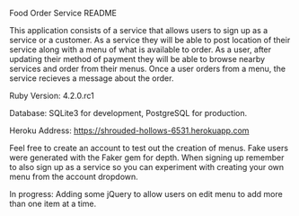 Food Order Service README

This application consists of a service that allows users to sign up as a service or a customer.
As a service they will be able to post location of their service along with a menu of what is available to order.
As a user, after updating their method of payment they will be able to browse nearby services and order from their menus.
Once a user orders from a menu, the service recieves a message about the order.

Ruby Version: 4.2.0.rc1

Database: SQLite3 for development, PostgreSQL for production.

Heroku Address: https://shrouded-hollows-6531.herokuapp.com

Feel free to create an account to test out the creation of menus. Fake users were generated with 
the Faker gem for depth. When signing up remember to also sign up as a service so you can experiment with creating
your own menu from the account dropdown.

In progress: Adding some jQuery to allow users on edit menu to add more than one item at a time.


